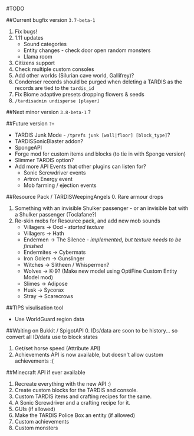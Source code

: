 #TODO

##Current bugfix version `3.7-beta-1`
1. Fix bugs!
2. 1.11 updates
   * Sound categories
   * Entity changes - check door open random monsters
   * Llama room
3. Citizens support
4. Check multiple custom consoles
5. Add other worlds (Silurian cave world, Gallifrey)?
6. Condenser records should be purged when deleting a TARDIS as the records are tied to the `tardis_id`
7. Fix Biome adaptive presets dropping flowers & seeds
8. `/tardisadmin undisperse [player]`

##Next minor version `3.8-beta-1`
?

##Future version `?+`
* TARDIS Junk Mode - `/tprefs junk [wall|floor] [block_type]`?
* TARDISSonicBlaster addon?
* SpongeAPI
* Forge mod for custom items and blocks (to tie in with Sponge version)
* Slimmer TARDIS option?
* Add more API Events that other plugins can listen for?
   * Sonic Screwdriver events
   * Artron Energy event
   * Mob farming / ejection events

##Resource Pack / TARDISWeepingAngels
0. Rare armour drops
1. Something with an invisible Shulker passenger - or an invisible bat with a Shulker passenger (Toclafane?)
2. Re-skin mobs for Resource pack, and add new mob sounds
   * Villagers -> Ood - _started texture_
   * Villagers -> Hath
   * Endermen -> The Silence - _implemented, but texture needs to be finished_
   * Endermites -> Cybermats
   * Iron Golem -> Gunslinger
   * Witches -> Slitheen / Whispermen?
   * Wolves -> K-9? (Make new model using OptiFine Custom Entity Model mod)
   * Slimes -> Adipose
   * Husk -> Sycorax
   * Stray -> Scarecrows
 
##TIPS visulisation tool
* Use WorldGuard region data

##Waiting on Bukkit / SpigotAPI
0. IDs/data are soon to be history... so convert all ID/data use to block states 
1. Get/set horse speed (Attribute API)
2. Achievements API is now available, but doesn't allow custom achievements :(

##Minecraft API if ever available
1. Recreate everything with the new API :)
2. Create custom blocks for the TARDIS and console.
3. Custom TARDIS items and crafting recipes for the same.
4. A Sonic Screwdriver and a crafting recipe for it.
5. GUIs (if allowed)
6. Make the TARDIS Police Box an entity (if allowed)
7. Custom achievements
8. Custom monsters
